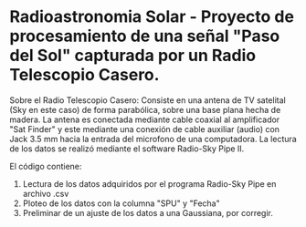 # Radioastronomia Solar - Proyecto de procesamiento de una señal "Paso del Sol" capturada por un Radio Telescopio Casero.

Sobre el Radio Telescopio Casero:
Consiste en una antena de TV satelital (Sky en este caso) de forma parabólica, sobre una base plana hecha de madera. La antena es conectada mediante cable coaxial al amplificador "Sat Finder" y este mediante una conexión de cable auxiliar (audio) con Jack 3.5 mm hacia la entrada del microfono de una computadora. La lectura de los datos se realizó mediante el software Radio-Sky Pipe II.

El código contiene:
1. Lectura de los datos adquiridos por el programa Radio-Sky Pipe en archivo .csv
2. Ploteo de los datos con la columna "SPU" y "Fecha"
3. Preliminar de un ajuste de los datos a una Gaussiana, por corregir.
